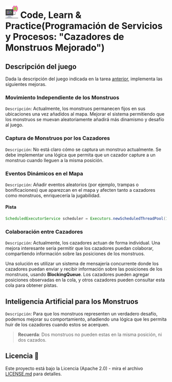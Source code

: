 # <img src=../../../../images/computer.png width="40"> Code, Learn & Practice(Programación de Servicios y Procesos: "Cazadores de Monstruos Mejorado")

## Descripción del juego

Dada la descripción del juego indicada en la tarea [anterior](../tarea-2/README.md), implementa las siguientes mejoras.

### Movimiento Independiente de los Monstruos

`Descripción`: Actualmente, los monstruos permanecen fijos en sus ubicaciones una vez añadidos al mapa. Mejorar el sistema permitiendo que los monstruos se muevan aleatoriamente añadirá más dinamismo y desafío al juego.

### Captura de Monstruos por los Cazadores

`Descripción`: No está claro cómo se captura un monstruo actualmente. Se debe implementar una lógica que permita que un cazador capture a un monstruo cuando lleguen a la misma posición.

### Eventos Dinámicos en el Mapa

`Descripción`: Añadir eventos aleatorios (por ejemplo, trampas o bonificaciones) que aparezcan en el mapa y afecten tanto a cazadores como monstruos, enriquecería la jugabilidad.

#### **Pista**

```java
ScheduledExecutorService scheduler = Executors.newScheduledThreadPool(1);
```

### Colaboración entre Cazadores

`Descripción`: Actualmente, los cazadores actuan de forma individual. Una mejora interesante sería permitir que los cazadores puedan colaborar, compartiendo información sobre las posiciones de los monstruos.

Una solución es utilizar un sistema de mensajería concurrente donde los cazadores puedan enviar y recibir información sobre las posiciones de los monstruos, usando **BlockingQueue**. Los cazadores pueden agregar posiciones observadas en la cola, y otros cazadores pueden consultar esta cola para obtener pistas.

## Inteligencia Artificial para los Monstruos

`Descripción`: Para que los monstruos representen un verdadero desafío, podemos mejorar su comportamiento, añadiendo una lógica que les permita huir de los cazadores cuando estos se acerquen.

> **Recuerda**: Dos monstruos no pueden estas en la misma posición, ni dos cazados.

## Licencia 📄

Este proyecto está bajo la Licencia (Apache 2.0) - mira el archivo [LICENSE.md]([../../../LICENSE.md](https://github.com/jpexposito/code-learn-practice/blob/main/LICENSE)) para detalles.
